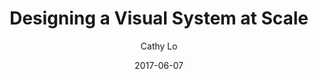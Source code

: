 ---
date: 2017-06-07
title: Designing a Visual System at Scale
author: Cathy Lo
link: https://medium.com/elegant-tools/designing-a-visual-system-at-scale-d275259e17d
description: Not every experience across every Facebook business and consumer product strikes a perfect balance between distinctiveness and unity with the overall Facebook experience. But the visual system has helped us make a big leap toward that goal.
tags:
- process

# ================================
# ARTICLE TAGS AVAILABLE
# ================================
# - animation
# - code
# - contribution
# - design-tokens
# - figma
# - leadership
# - patterns
# - process
# - sketch
# ================================
---